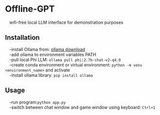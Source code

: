 # Offline-GPT
&emsp;wifi-free local LLM interface for demonstration purposes

## Installation
  &emsp;-install Ollama from: [ollama download](https://ollama.com/download) <br>
  &emsp;-add ollama to environment variables PATH<br>
  &emsp;-pull local Phi LLM: `ollama pull phi:2.7b-chat-v2-q4_0`<br>
  &emsp;-create conda environment or virtual environment: `python -m venv <environment_name>` and activate<br>
  &emsp;-install ollama library: `pip install ollama`<br>
## Usage
  &emsp;-run program:`python app.py`<br>
  &emsp;-switch between chat window and game window using keyboard: `Ctrl+1`<br>
  
  

